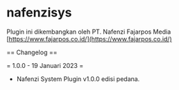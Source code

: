 # nafenzisys

Plugin ini dikembangkan oleh PT. Nafenzi Fajarpos Media [https://www.fajarpos.co.id/](https://www.fajarpos.co.id/)

== Changelog ==

= 1.0.0 - 19 Januari 2023 =
* Nafenzi System Plugin v1.0.0 edisi pedana.
